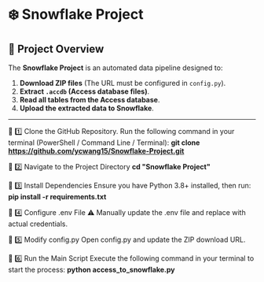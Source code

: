 # ❄️ Snowflake Project

## 📌 Project Overview
The **Snowflake Project** is an automated data pipeline designed to:

1. **Download ZIP files** (The URL must be configured in `config.py`).
2. **Extract `.accdb` (Access database files)**.
3. **Read all tables from the Access database**.
4. **Upload the extracted data to Snowflake**.

---


📌 1️⃣ Clone the GitHub Repository. Run the following command in your terminal (PowerShell / Command Line / Terminal):
**git clone https://github.com/ycwang15/Snowflake-Project.git**

📌 2️⃣ Navigate to the Project Directory
**cd "Snowflake Project"**

📌 3️⃣ Install Dependencies
Ensure you have Python 3.8+ installed, then run:
**pip install -r requirements.txt**

📌 4️⃣ Configure .env File
⚠ Manually update the .env file and replace with actual credentials.

📌 5️⃣ Modify config.py
Open config.py and update the ZIP download URL.

📌 6️⃣ Run the Main Script
Execute the following command in your terminal to start the process:
**python access_to_snowflake.py**
